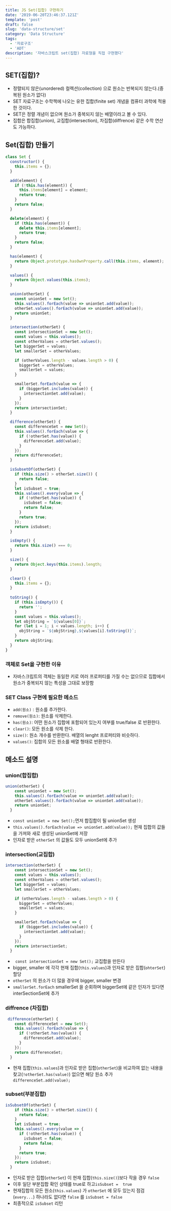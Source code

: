 ```yaml
---
title: JS Set(집합) 구현하기 
date: '2019-06-20T23:46:37.121Z'
template: 'post'
draft: false
slug: 'data-structure/set'
category: 'Data Structure'
tags:
  - '자료구조'
  - 'ADT'
description: '자바스크립트 set(집합) 자료형을 직접 구현했다'
---
```


## SET(집합)? 

- 정렬되지 않은(unordered) 컬렉션(collection) 으로 원소는 반복되지 않는다.(중복된 원소가 없다)
- SET 자료구조는 수학책에 나오는 유한 집합(finite set) 개념을 컴퓨터 과학에 적용한 것이다.
- SET은 정렬 개념이 없으며 원소가 중복되지 않는 배열이라고 볼 수 있다. 
- 집합은 합집합(union), 교집합(intersection), 차집합(diffrence) 같은 수학 연산도 가능하다.

## Set(집합) 만들기 

```js
class Set {
  constructor() {
    this.items = {};
  }

  add(element) {
    if (!this.has(element)) {
      this.items[element] = element;
      return true;
    }
    return false;
  }

  delete(element) {
    if (this.has(element)) {
      delete this.items[element];
      return true;
    }
    return false;
  }

  has(element) {
    return Object.prototype.hasOwnProperty.call(this.items, element);
  }

  values() {
    return Object.values(this.items);
  }

  union(otherSet) {
    const unionSet = new Set();
    this.values().forEach(value => unionSet.add(value));
    otherSet.values().forEach(value => unionSet.add(value));
    return unionSet;
  }

  intersection(otherSet) {
    const intersectionSet = new Set();
    const values = this.values();
    const otherValues = otherSet.values();
    let biggerSet = values;
    let smallerSet = otherValues;

    if (otherValues.length - values.length > 0) {
      biggerSet = otherValues;
      smallerSet = values;
    }

    smallerSet.forEach(value => {
      if (biggerSet.includes(value)) {
        intersectionSet.add(value);
      }
    });
    return intersectionSet;
  }

  difference(otherSet) {
    const differenceSet = new Set();
    this.values().forEach(value => {
      if (!otherSet.has(value)) {
        differenceSet.add(value);
      }
    });
    return differenceSet;
  }

  isSubsetOf(otherSet) {
    if (this.size() > otherSet.size()) {
      return false;
    }
    let isSubset = true;
    this.values().every(value => {
      if (!otherSet.has(value)) {
        isSubset = false;
        return false;
      }
      return true;
    });
    return isSubset;
  }

  isEmpty() {
    return this.size() === 0;
  }

  size() {
    return Object.keys(this.items).length;
  }

  clear() {
    this.items = {};
  }
  
  toString() {
    if (this.isEmpty()) {
      return '';
    }
    const values = this.values();
    let objString = `${values[0]}`;
    for (let i = 1; i < values.length; i++) {
      objString = `${objString},${values[i].toString()}`;
    }
    return objString;
  }
}

```

### 객체로 Set을 구현한 이유

- 자바스크립트의 객체는 동일한 키로 여러 프로퍼티를 가질 수는 없으므로 집합에서 원소가 중복되지 않는 특성을 그대로 보장함

### SET Class 구현에 필요한 메소드

- `add(원소)` : 원소를 추가한다.
- `remove(원소)`: 원소를 삭제한다.
- `has(원소)`: 어떤 원소가 집합에 포함되어 있는지 여부를 true/false 로 반환한다.
- `clear()`: 모든 원소를 삭제 한다. 
- `size()`: 원소 개수를 반환한다. 배열의 lenght 프로퍼티와 비슷하다.
- `values()`: 집합의 모든 원소를 배열 형태로 반환한다. 

## 메소드 설명

### union(합집합)

```js
union(otherSet) {
    const unionSet = new Set();
    this.values().forEach(value => unionSet.add(value));
    otherSet.values().forEach(value => unionSet.add(value));
    return unionSet;
  }
```

- `const unionSet = new Set();`먼저 합집합이 될 unionSet 생성 
- `this.values().forEach(value => unionSet.add(value));` 현재 집합의 값들을 가져와 새로 생성된 unionSet에 저장
- 인자로 받은 `otherSet` 의 값들도 모두 unionSet에 추가 

 ### intersection(교집합) 

```js
intersection(otherSet) {
    const intersectionSet = new Set();
    const values = this.values();
    const otherValues = otherSet.values();
    let biggerSet = values;
    let smallerSet = otherValues;

    if (otherValues.length - values.length > 0) {
      biggerSet = otherValues;
      smallerSet = values;
    }

    smallerSet.forEach(value => {
      if (biggerSet.includes(value)) {
        intersectionSet.add(value);
      }
    });
    return intersectionSet;
  }
```

- ` const intersectionSet = new Set();` 교집합을 만든다
- bigger, smaller 에 각각 현재 집합(`this.values`)과 인자로 받은 집합(`ohterSet`) 할당
- `otherSet` 의 원소가 더 많을 경우에 bigger, smaller 변경
-  `smallerSet.forEach` smallerSet 을 순회하며 biggerSet에 같은 인자가 있다면 interSectionSet에 추가

### diffrence (차집합)

```js
 difference(otherSet) {
    const differenceSet = new Set();
    this.values().forEach(value => {
      if (!otherSet.has(value)) {
        differenceSet.add(value);
      }
    });
    return differenceSet;
  }
```

- 현재 집합(`this.values`)과 인자로 받은 집합(`otherSet`)을 비교하여 없는 내용을 찾고(`!otherSet.has(value)`) 없으면 해당 원소 추가`differenceSet.add(value);` 

### subset(부분집합)

```js
isSubsetOf(otherSet) {
    if (this.size() > otherSet.size()) {
      return false;
    }
    let isSubset = true;
    this.values().every(value => {
      if (!otherSet.has(value)) {
        isSubset = false;
        return false;
      }
      return true;
    });
    return isSubset;
  }
```

- 인자로 받은 집합(`otherSet`) 이 현재 집합(`this.size()`)보다 작을 경우 `false`
- 이후 일단 부분집합 확인 상태를 true로 하고`isSubset =  true`
- 현재집합의 모든 원소(`this.values`) 가 `otherSet` 에 모두 있는지 점검 (`every...`) 하나라도 없다면 `false` 를 `isSubset = false`  
- 최종적으로 `isSubset`  리턴  